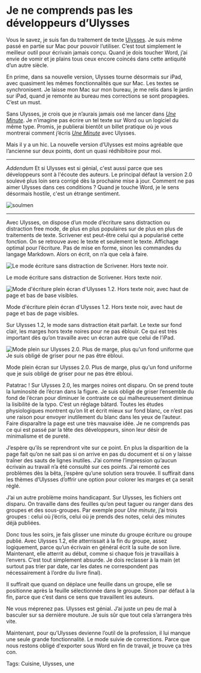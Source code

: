 # Je ne comprends pas les développeurs d’Ulysses

Vous le savez, je suis fan du traitement de texte [Ulysses](http://www.ulyssesapp.com/). Je suis même passé en partie sur Mac pour pouvoir l’utiliser. C’est tout simplement le meilleur outil pour écrivain jamais conçu. Quand je dois toucher Word, j’ai envie de vomir et je plains tous ceux encore coincés dans cette antiquité d’un autre siècle.

En prime, dans sa nouvelle version, Ulysses tourne désormais sur iPad, avec quasiment les mêmes fonctionnalités que sur Mac. Les textes se synchronisent. Je laisse mon Mac sur mon bureau, je me relis dans le jardin sur iPad, quand je remonte au bureau mes corrections se sont propagées. C’est un must.

Sans Ulysses, je crois que je n’aurais jamais osé me lancer dans [*Une Minute*](http://www.wattpad.com/story/29694130-1-minute). Je n’imagine pas écrire un tel texte sur Word ou un logiciel du même type. Promis, je publierai bientôt un billet pratique où je vous montrerai comment j’écris [*Une Minute*](http://www.wattpad.com/story/29694130-1-minute) avec Ulysses.

Mais il y a un hic. La nouvelle version d’Ulysses est moins agréable que l’ancienne sur deux points, dont un quasi rédhibitoire pour moi.

---

*Addendum* Et si Ulysses est si génial, c'est aussi parce que ses développeurs sont à l'écoute des auteurs. Le principal défaut la version 2.0 soulevé plus loin sera corrigé dès la prochaine mise à jour. Comment ne pas aimer Ulysses dans ces conditions ? Quand je touche Word, je le sens désormais hostile, c'est un étrange sentiment.

![soulmen](http://blog.tcrouzet.comhttps://tcrouzet.com/images_tc/2015/03/soulmen-600x609.jpg)

---

Avec Ulysses, on dispose d’un mode d’écriture sans distraction ou distraction free mode, de plus en plus populaires sur de plus en plus de traitements de texte. Scrivener est peut-être celui qui a popularisé cette fonction. On se retrouve avec le texte et seulement le texte. Affichage optimal pour l’écriture. Pas de mise en forme, sinon les commandes du langage Markdown. Alors on écrit, on n’a que cela à faire.

![Le mode écriture sans distraction de Scrivener. Hors texte noir.](http://blog.tcrouzet.comhttps://tcrouzet.com/images_tc/2015/03/dfree1.png)

Le mode écriture sans distraction de Scrivener. Hors texte noir.

![Mode d'écriture plein écran d'Ulysses 1.2. Hors texte noir, avec haut de page et bas de base visibles.](http://blog.tcrouzet.comhttps://tcrouzet.com/images_tc/2015/03/dfree2.png)

Mode d'écriture plein écran d'Ulysses 1.2. Hors texte noir, avec haut de page et bas de page visibles.

Sur Ulysses 1.2, le mode sans distraction était parfait. Le texte sur fond clair, les marges hors texte noires pour ne pas éblouir. Ce qui est très important dès qu’on travaille avec un écran autre que celui de l’iPad.

![Mode plein sur Ulysses 2.0. Plus de marge, plus qu'un fond uniforme que Je suis obligé de griser pour ne pas être ébloui.](http://blog.tcrouzet.comhttps://tcrouzet.com/images_tc/2015/03/dfree3.png)

Mode plein écran sur Ulysses 2.0. Plus de marge, plus qu'un fond uniforme que je suis obligé de griser pour ne pas être ébloui.

Patatrac ! Sur Ulysses 2.0, les marges noires ont disparu. On se prend toute la luminosité de l’écran dans la figure. Je suis obligé de griser l’ensemble du fond de l’écran pour diminuer le contraste ce qui malheureusement diminue la lisibilité de la typo. C’est un réglage bâtard. Toutes les études physiologiques montrent qu’on lit et écrit mieux sur fond blanc, ce n’est pas une raison pour envoyer inutilement du blanc dans les yeux de l’auteur. Faire disparaître la page est une très mauvaise idée. Je ne comprends pas ce qui est passé par la tête des développeurs, sinon leur désir de minimalisme et de pureté.

J’espère qu’ils se reprendront vite sur ce point. En plus la disparition de la page fait qu’on ne sait pas si on arrive en pas du document et si on y laisse traîner des sauts de lignes inutiles. J’ai comme l’impression qu’aucun écrivain au travail n’a été consulté sur ces points. J’ai remonté ces problèmes dès la bêta, j’espère qu’une solution sera trouvée. Il suffirait dans les thèmes d’Ulysses d’offrir une option pour colorer les marges et ça serait réglé.

J’ai un autre problème moins handicapant. Sur Ulysses, les fichiers ont disparu. On travaille dans des feuilles qu’on peut taguer ou ranger dans des groupes et des sous-groupes. Par exemple pour *Une minute*, j’ai trois groupes : celui où j’écris, celui où je prends des notes, celui des minutes déjà publiées.

Donc tous les soirs, je fais glisser une minute du groupe écriture ou groupe publié. Avec Ulysses 1.2, elle atterrissait à la fin du groupe, assez logiquement, parce qu’un écrivain en général écrit la suite de son livre. Maintenant, elle atterrit au début, comme si chaque fois je travaillais à l’envers. C’est tout simplement absurde. Je dois reclasser à la main (et surtout pas trier par date, car les dates ne correspondent pas nécessairement à l’ordre du livre final).

Il suffirait que quand on déplace une feuille dans un groupe, elle se positionne après la feuille sélectionnée dans le groupe. Sinon par défaut à la fin, parce que c’est dans ce sens que travaillent les auteurs.

Ne vous méprenez pas. Ulysses est génial. J’ai juste un peu de mal à basculer sur sa dernière mouture. Je suis sûr que tout cela s’arrangera très vite.

Maintenant, pour qu’Ulysses devienne l’outil de la profession, il lui manque une seule grande fonctionnalité. Le mode suivie de corrections. Parce que nous restons obligé d'exporter sous Word en fin de travail, je trouve ça très con.

Tags: Cuisine, Ulysses, une